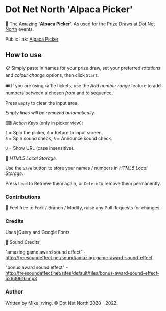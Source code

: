 # Dot Net North 'Alpaca Picker'
🦙 The Amazing '**Alpaca Picker**'. As used for the Prize Draws at [Dot Net North](https://www.meetup.com/DotNetNorth) events.  

Public link: [Alpaca Picker](https://alpacapicker.dotnetnorth.org.uk/)

## How to use

📋 Simply paste in names for your prize draw, set your preferred _rotations_ and _colour change_ options, then click `Start`.

🎟️ If you are using raffle tickets, use the _Add number range_ feature to add numbers between a chosen _from_ and _to_ sequence.

Press `Empty` to clear the input area.

_Empty lines will be removed automatically._  
  

⌨ _Action Keys_ (only in picker view):

`1` = Spin the picker, `0` = Return to input screen,  
`5` = Spin sound check, `6` = Announce sound check.

`U` = Show URL (case insensitive).

💾 _HTML5 Local Storage_

Use the `Save` button to store your names / numbers in _HTML5 Local Storage_.  

Press `Load` to Retrieve them again, or `Delete` to remove them permanently.

### Contributions

🍴 Feel free to Fork / Branch / Modify, raise any Pull Requests for changes.

### Credits

Uses jQuery and Google Fonts.  

🎵 Sound Credits:

"amazing game award sound effect" - http://freesoundeffect.net/sound/amazing-game-award-sound-effect

"bonus award sound effect" - http://freesoundeffect.net/sites/default/files/bonus-award-sound-effect-52630616.mp3

### Author

Written by Mike Irving. © Dot Net North 2020 - 2022.
